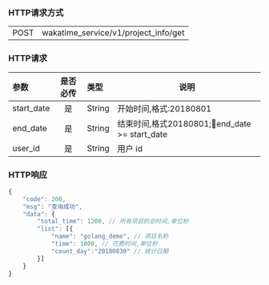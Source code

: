 <!-- ## 1. 获取某个时间段内项目耗时(wakatime_service/v1/projects_info/get) -->

### HTTP请求方式

<table>
    <tr>
        <td>POST </td>
        <td>wakatime_service/v1/project_info/get</td>
    </tr>
</table>

### HTTP请求

| 参数       | 是否必传 | 类型   | 说明                                          |
| :--------- | :------: | :----- | --------------------------------------------- |
| start_date | 是       | String | 开始时间,格式:20180801                        |
| end_date   | 是       | String | 结束时间,格式20180801;end_date >= start_date |
| user_id    | 是       | String | 用户 id                                       |

### HTTP响应

``` js
{
    "code": 200,
    "msg": "查询成功",
    "data": {
        "total_time": 1200, // 所有项目的总时间,单位秒
        "list": [{
            "name": "golang_demo", // 项目名称
            "time": 1000, // 花费时间,单位秒
            "count_day":"20180830" // 统计日期
        }]
    }
}
```